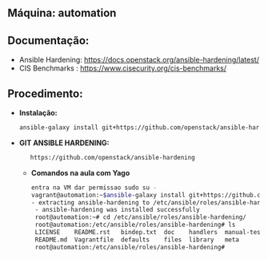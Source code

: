 Máquina: automation
-------------------

Documentação:
-------------
* Ansible Hardening: https://docs.openstack.org/ansible-hardening/latest/
* CIS Benchmarks   : https://www.cisecurity.org/cis-benchmarks/

Procedimento:
-------------

* **Instalação:**
  ```bash
  ansible-galaxy install git+https://github.com/openstack/ansible-hardening.git
  ```
* **GIT ANSIBLE HARDENING:**
  ```bash
     https://github.com/openstack/ansible-hardening
  ```
  * **Comandos na aula com Yago**
     ```bash
     entra na VM dar permissao sudo su -     
     vagrant@automation:~$ansible-galaxy install git+https://github.com/openstack/ansible-hardening
     - extracting ansible-hardening to /etc/ansible/roles/ansible-hardening
      - ansible-hardening was installed successfully
      root@automation:~# cd /etc/ansible/roles/ansible-hardening/
      root@automation:/etc/ansible/roles/ansible-hardening# ls
      LICENSE    README.rst   bindep.txt  doc    handlers  manual-test.rc  releasenotes  setup.cfg  tasks      test_plugins  tox.ini  zuul.d
      README.md  Vagrantfile  defaults    files  library   meta            run_tests.sh  setup.py   templates  tests         vars
      root@automation:/etc/ansible/roles/ansible-hardening# 

     ```

